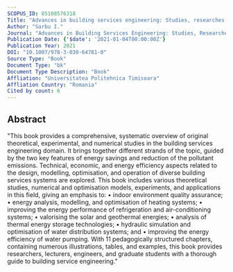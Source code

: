 ```yaml
---
SCOPUS_ID: 85108576318
Title: "Advances in building services engineering: Studies, researches and applications"
Author: "Sarbu I."
Journal: "Advances in Building Services Engineering: Studies, Researches and Applications"
Publication Date: {'$date': '2021-01-04T00:00:00Z'}
Publication Year: 2021
DOI: "10.1007/978-3-030-64781-0"
Source Type: "Book"
Document Type: "bk"
Document Type Description: "Book"
Affliation: "Universitatea Politehnica Timisoara"
Affliation Country: "Romania"
Cited by count: 6
---
```


## Abstract
"This book provides a comprehensive, systematic overview of original theoretical, experimental, and numerical studies in the building services engineering domain. It brings together different strands of the topic, guided by the two key features of energy savings and reduction of the pollutant emissions. Technical, economic, and energy efficiency aspects related to the design, modelling, optimisation, and operation of diverse building services systems are explored. This book includes various theoretical studies, numerical and optimisation models, experiments, and applications in this field, giving an emphasis to: • indoor environment quality assurance; • energy analysis, modelling, and optimisation of heating systems; • improving the energy performance of refrigeration and air-conditioning systems; • valorising the solar and geothermal energies; • analysis of thermal energy storage technologies; • hydraulic simulation and optimisation of water distribution systems; and • improving the energy efficiency of water pumping. With 11 pedagogically structured chapters, containing numerous illustrations, tables, and examples, this book provides researchers, lecturers, engineers, and graduate students with a thorough guide to building service engineering."
